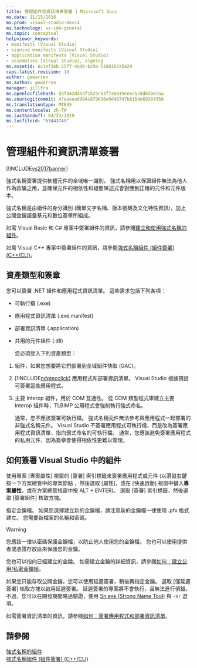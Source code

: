 ```yaml
---
title: 管理組件和資訊清單簽署 | Microsoft Docs
ms.date: 11/15/2016
ms.prod: visual-studio-dev14
ms.technology: vs-ide-general
ms.topic: conceptual
helpviewer_keywords:
- manifests [Visual Studio]
- signing manifests [Visual Studio]
- application manifests [Visual Studio]
- assemblies [Visual Studio], signing
ms.assetid: 6c1ef36b-25f7-4ad0-b29a-51801b7a5420
caps.latest.revision: 18
author: gewarren
ms.author: gewarren
manager: jillfra
ms.openlocfilehash: d3f842d45df1525cb3f736019eeec52dd65b67aa
ms.sourcegitcommit: 47eeeeadd84c879636e9d48747b615de69384356
ms.translationtype: MTE95
ms.contentlocale: zh-TW
ms.lasthandoff: 04/23/2019
ms.locfileid: "63443745"
---
```

# <a name="managing-assembly-and-manifest-signing"></a>管理組件和資訊清單簽署
[!INCLUDE[vs2017banner](../includes/vs2017banner.md)]

強式名稱簽署提供軟體元件的全域唯一識別。 強式名稱用以保證組件無法為他人作為詐騙之用，並確保元件的相依性和組態陳述式會對應到正確的元件和元件版本。  
  
 強式名稱是由組件的身分識別 (簡單文字名稱、版本號碼及文化特性資訊)，加上公開金鑰語彙基元和數位簽章所組成。  
  
 如需 Visual Basic 和 C# 專案中簽署組件的資訊，請參閱[建立和使用強式名稱的組件](http://msdn.microsoft.com/library/ffbf6d9e-4a88-4a8a-9645-4ce0ee1ee5f9)。  
  
 如需 Visual C++ 專案中簽署組件的資訊，請參閱[強式名稱組件 (組件簽署) (C++/CLI)](http://msdn.microsoft.com/library/c337cd3f-e5dd-4c6f-a1ad-437e85dba1cc)。  
  
## <a name="asset-types-and-signing"></a>資產類型和簽章  
 您可以簽署 .NET 組件和應用程式資訊清單。 這些需求包括下列各項：  
  
- 可執行檔 (.exe)  
  
- 應用程式資訊清單 (.exe.manifest)  
  
- 部署資訊清單 (.application)  
  
- 共用的元件組件 (.dll)  
  
  您必須登入下列資產類型︰  
  
1. 組件，如果您想要將它們部署到全域組件快取 (GAC)。  
  
2. [!INCLUDE[ndptecclick](../includes/ndptecclick-md.md)] 應用程式和部署資訊清單。 Visual Studio 根據預設可簽署這些應用程式。  
  
3. 主要 Interop 組件，用於 COM 互通性。 從 COM 類型程式庫建立主要 Interop 組件時，TLBIMP 公用程式會強制執行強式命名。  
  
   通常，您不應該簽署可執行檔。 強式名稱元件無法參考與應用程式一起部署的非強式名稱元件。 Visual Studio 不簽署應用程式可執行檔，而是改為簽署應用程式資訊清單，指向弱式命名的可執行檔。 通常，您應該避免簽署應用程式的私用元件，因為簽章會使得相依性更難以管理。  
  
## <a name="how-to-sign-an-assembly-in-visual-studio"></a>如何簽署 Visual Studio 中的組件  
 使用專案 [專案屬性] 視窗的 [簽署] 索引標籤來簽署應用程式或元件 (以滑鼠右鍵按一下方案總管中的專案節點 ，然後選取 [屬性]，或在 [快速啟動] 視窗中鍵入**專案屬性**，或在方案總管視窗中按 ALT + ENTER)。 選取 [簽署] 索引標籤，然後選取 [簽署組件] 核取方塊。  
  
 指定金鑰檔。 如果您選擇建立新的金鑰檔，請注意新的金鑰檔一律使用 .pfx 格式建立。 您需要新檔案的名稱和密碼。  
  
> [!WARNING]
> 您應該一律以密碼保護金鑰檔，以防止他人使用您的金鑰檔。 您也可以使用提供者或憑證存放區來保護您的金鑰。  
  
 您也可以指向已經建立的金錀。 如需建立金鑰的詳細資訊，請參閱[如何：建立公用/私密金鑰組](http://msdn.microsoft.com/library/05026813-f3bd-4d7c-9e0b-fc588eb3d114)。  
  
 如果您只能存取公開金鑰，您可以使用延遲簽署，稍後再指定金鑰。 選取 [僅延遲簽署] 核取方塊以啟用延遲簽署。 延遲簽署的專案將不會執行，且無法進行偵錯。 不過，您可以在開發期間略過驗證，使用 [Sn.exe (Strong Name Tool)](http://msdn.microsoft.com/library/c1d2b532-1b8e-4c7a-8ac5-53b801135ec6) 與 `-Vr` 選項。  
  
 如需簽署資訊清單的資訊，請參閱[如何：簽署應用程式和部署資訊清單](../ide/how-to-sign-application-and-deployment-manifests.md)。  
  
## <a name="see-also"></a>請參閱  
 [強式名稱的組件](http://msdn.microsoft.com/library/d4a80263-f3e0-4d81-9b61-f0cbeae3797b)   
 [強式名稱組件 (組件簽署) (C++/CLI)](http://msdn.microsoft.com/library/c337cd3f-e5dd-4c6f-a1ad-437e85dba1cc)
